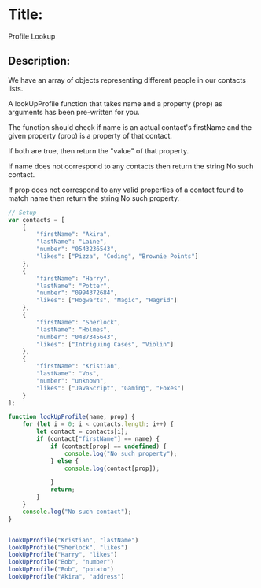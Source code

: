 # Title:
Profile Lookup

## Description:
We have an array of objects representing different people in our contacts lists.

A lookUpProfile function that takes name and a property (prop) as arguments has been pre-written for you.

The function should check if name is an actual contact's firstName and the given property (prop) is a property of that contact.

If both are true, then return the "value" of that property.

If name does not correspond to any contacts then return the string No such contact.

If prop does not correspond to any valid properties of a contact found to match name then return the string No such property.


```js
// Setup
var contacts = [
    {
        "firstName": "Akira",
        "lastName": "Laine",
        "number": "0543236543",
        "likes": ["Pizza", "Coding", "Brownie Points"]
    },
    {
        "firstName": "Harry",
        "lastName": "Potter",
        "number": "0994372684",
        "likes": ["Hogwarts", "Magic", "Hagrid"]
    },
    {
        "firstName": "Sherlock",
        "lastName": "Holmes",
        "number": "0487345643",
        "likes": ["Intriguing Cases", "Violin"]
    },
    {
        "firstName": "Kristian",
        "lastName": "Vos",
        "number": "unknown",
        "likes": ["JavaScript", "Gaming", "Foxes"]
    }
];

function lookUpProfile(name, prop) {
    for (let i = 0; i < contacts.length; i++) {
        let contact = contacts[i];
        if (contact["firstName"] == name) {
            if (contact[prop] == undefined) {
                console.log("No such property");
            } else {
                console.log(contact[prop]);

            }
            return;
        }
    }
    console.log("No such contact");
}


lookUpProfile("Kristian", "lastName")
lookUpProfile("Sherlock", "likes")
lookUpProfile("Harry", "likes")
lookUpProfile("Bob", "number")
lookUpProfile("Bob", "potato")
lookUpProfile("Akira", "address")